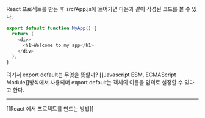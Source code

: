 React 프로젝트를 만든 후  src/App.js에 들어가면 다음과 같이 작성된 코드를 볼 수 있다.

```javascript
export default function MyApp() {
  return (
    <div>
      <h1>Welcome to my app</h1>
    </div>
  );
}
```


여기서 export default는 무엇을 뜻할까?
[[Javascript ESM, ECMAScript Module]]방식에서 사용되며 export default는 객체의 이름을 임의로 설정할 수 있다고 한다.


---
[[React 에서 프로젝트를 만드는 방법]]